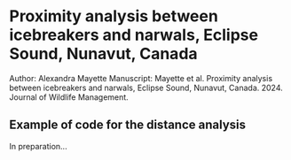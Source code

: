 # Proximity analysis between icebreakers and narwals, Eclipse Sound, Nunavut, Canada
Author: Alexandra Mayette
Manuscript: Mayette et al. Proximity analysis between icebreakers and narwals, Eclipse Sound, Nunavut, Canada. 2024. Journal of Wildlife Management.

## Example of code for the distance analysis
In preparation...

